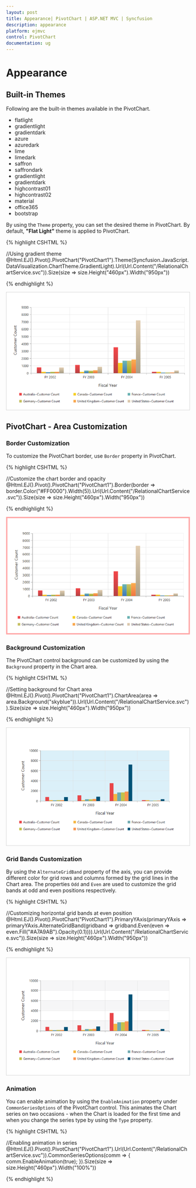 ```yaml
---
layout: post
title: Appearance| PivotChart | ASP.NET MVC | Syncfusion
description: appearance
platform: ejmvc
control: PivotChart
documentation: ug
---
```


# Appearance

## Built-in Themes

Following are the built-in themes available in the PivotChart.

* flatlight
* gradientlight
* gradientdark
* azure
* azuredark
* lime
* limedark
* saffron
* saffrondark
* gradientlight
* gradientdark
* highcontrast01
* highcontrast02
* material
* office365
* bootstrap

By using the `Theme` property, you can set the desired theme in PivotChart. By default, **"Flat Light"** theme is applied to PivotChart.

{% highlight CSHTML %}

//Using gradient theme
@Html.EJ().Pivot().PivotChart("PivotChart1").Theme(Syncfusion.JavaScript.DataVisualization.ChartTheme.GradientLight).Url(Url.Content("/RelationalChartService.svc")).Size(size => size.Height("460px").Width("950px"))

{% endhighlight %}

![ASP NET MVC pivot chart control rendered with built-in theme](Appearance_images/themes.png)

## PivotChart - Area Customization

### Border Customization
To customize the PivotChart border, use `Border` property in PivotChart.

{% highlight CSHTML %}

//Customize the chart border and opacity
@Html.EJ().Pivot().PivotChart("PivotChart1").Border(border => border.Color("#FF0000").Width(5)).Url(Url.Content("/RelationalChartService.svc")).Size(size => size.Height("460px").Width("950px"))

{% endhighlight %}

![Border customization for ASP NET MVC pivot chart control](Appearance_images/bordercustomize.png)

### Background Customization
The PivotChart control background can be customized by using the `Background` property in the Chart area.

{% highlight CSHTML %}

//Setting background for Chart area
@Html.EJ().Pivot().PivotChart("PivotChart1").ChartArea(area => area.Background("skyblue")).Url(Url.Content("/RelationalChartService.svc")).Size(size => size.Height("460px").Width("950px"))

{% endhighlight %}

![Background customization for ASP NET MVC pivot chart control](Appearance_images/backgroundcutomize.png)

### Grid Bands Customization
By using the `AlternateGridBand` property of the axis, you can provide different color for grid rows and columns formed by the grid lines in the Chart area. The properties `Odd` and `Even` are used to customize the grid bands at odd and even positions respectively.

{% highlight CSHTML %}

//Customizing horizontal grid bands at even position
@Html.EJ().Pivot().PivotChart("PivotChart1").PrimaryYAxis(primaryYAxis => primaryYAxis.AlternateGridBand(gridband => gridband.Even(even => even.Fill("#A7A9AB").Opacity(0.1)))).Url(Url.Content("/RelationalChartService.svc")).Size(size => size.Height("460px").Width("950px"))

{% endhighlight %}

![Grid band customization for ASP NET MVC pivot chart control](Appearance_images/gridbands.png)

### Animation
You can enable animation by using the `EnableAnimation` property under `CommonSeriesOptions` of the PivotChart control. This animates the Chart series on two occasions - when the Chart is loaded for the first time and when you change the series type by using the `Type` property.

{% highlight CSHTML %}

//Enabling animation in series
@Html.EJ().Pivot().PivotChart("PivotChart1").Url(Url.Content("/RelationalChartService.svc")).CommonSeriesOptions(comm => { comm.EnableAnimation(true); }).Size(size => size.Height("460px").Width("100%"))

{% endhighlight %}
